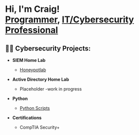 <h1>Hi, I'm Craig! <br/><a href="https://github.com/Oct0thorp3">Programmer</a>, <a href="https://www.linkedin.com/in/craig-kovalcheck//">IT/Cybersecurity Professional</a>

<h2>👨‍💻 Cybersecurity Projects:</h2>

- <b>SIEM Home Lab</b>
  - [Honeypotlab](https://github.com/Oct0thorp3/Write-Ups/blob/main/Honeypotlab.pdf)

- <b>Active Directory Home Lab</b>
  - Placeholder -work in progress


- <b>Python</b>
  - [Python Scripts](https://github.com/Oct0thorp3/Python-scripts)

- <b>Certifications</b>
  - CompTIA Security+


<!--<h2> 🤳 Connect with me:</h2>


#[<img align="left" alt="craig-kovalcheck| LinkedIn" width="22px" src="https://cdn.jsdelivr.net/npm/simple-icons@v3/icons/linkedin.svg" />][linkedin]



#[linkedin]: https://linkedin.com/in/joshmadakor >

<!--
**Oct0thorp3/Oct0thorp3** is a ✨ _special_ ✨ repository because its `README.md` (this file) appears on your GitHub profile.

Here are some ideas to get you started:

- 🔭 I’m currently working on ...
- 🌱 I’m currently learning ...
- 👯 I’m looking to collaborate on ...
- 🤔 I’m looking for help with ...
- 💬 Ask me about ...
- 📫 How to reach me: ...
- 😄 Pronouns: ...
- ⚡ Fun fact: ...
-->
